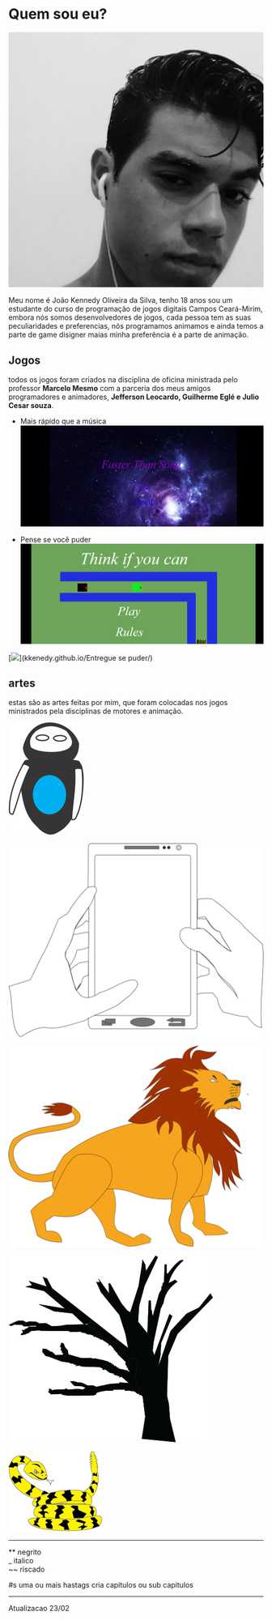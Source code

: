 

# Quem sou eu?
![](Kennedy.jpg)

Meu nome é João Kennedy Oliveira da Silva, tenho 18 anos sou um estudante do curso de programação de jogos digitais Campos Ceará-Mirim, embora nós somos desenvolvedores de jogos, cada pessoa tem as suas peculiaridades e preferencias, nós programamos animamos e ainda temos a parte de game disigner maias minha preferência é a parte de animação.



## Jogos

todos os jogos foram criados na disciplina de oficina ministrada pelo professor **Marcelo Mesmo** com a parceria dos meus amigos programadores e animadores,  **Jefferson Leocardo,  Guilherme Eglé e  Julio Cesar souza**.

* Mais rápido que a música 
[![](mais-rapido-que-o-som.png)](https://jefferson141.github.io/Faster%20Than%20Song/)

* Pense se você puder
[![](pense-se-puder.png)](https://jefferson141.github.io/Pense%20se%20voc%C3%AA%20puder/)

[![](Mão.png)](kkenedy.github.io/Entregue se puder/)

## artes
estas são as artes feitas por mim, que foram colocadas nos jogos ministrados pela disciplinas de motores e animação.

![](Personagem.png)

![](Celular.png)

![](Leão.png)

![](Arvore.png)

![](Cobra.png)



* * *

** negrito    
_ italico    
~~ riscado    

#s uma ou mais  hastags cria capítulos ou sub capitulos

* * *

Atualizacao 23/02
